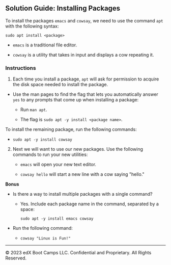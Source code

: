 ## Solution Guide: Installing Packages

To install the packages `emacs` and `cowsay`, we need to use the command `apt` with the following syntax:
    
`sudo apt install <package>`

- `emacs` is a traditional file editor. 

- `cowsay` is a utility that takes in input and displays a cow repeating it. 

### Instructions

1. Each time you install a package, `apt` will ask for permission to acquire the disk space needed to install the package.
  
-   Use the man pages to find the flag that lets you automatically answer `yes` to any prompts that come up when installing a package:

    -  Run `man apt`.

     - The flag is `sudo apt -y install <package name>`.

To install the remaining package, run the following commands:

- `sudo apt -y install cowsay`

2. Next we will want to use our new packages. Use the following commands to run your new utilities:

   - `emacs` will open your new text editor.  

   - `cowsay hello` will start a new line with a cow saying "hello."
  
**Bonus**

- Is there a way to install multiple packages with a single command?
    - Yes. Include each package name in the command, separated by a space: 
    
      `sudo apt -y install emacs cowsay`

- Run the following command:

   - `cowsay "Linux is Fun!"`
   
---
© 2023 edX Boot Camps LLC. Confidential and Proprietary. All Rights Reserved.
